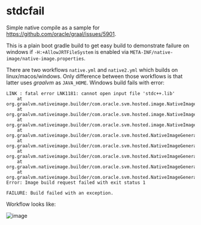 # stdcfail

Simple native compile as a sample for https://github.com/oracle/graal/issues/5901.

This is a plain boot gradle build to get easy build to demonstrate failure on windows if `-H:+AllowJRTFileSystem` is enabled via `META-INF/native-image/native-image.properties`.

There are two workflows `native.yml` and `native2.yml` which builds on linux/macos/windows. Only difference between those workflows is that latter uses _graalvm_ as `JAVA_HOME`. Windows build fails with error:

```
LINK : fatal error LNK1181: cannot open input file 'stdc++.lib'
	at org.graalvm.nativeimage.builder/com.oracle.svm.hosted.image.NativeImageViaCC.handleLinkerFailure(NativeImageViaCC.java:204)
	at org.graalvm.nativeimage.builder/com.oracle.svm.hosted.image.NativeImageViaCC.runLinkerCommand(NativeImageViaCC.java:151)
	at org.graalvm.nativeimage.builder/com.oracle.svm.hosted.image.NativeImageViaCC.write(NativeImageViaCC.java:117)
	at org.graalvm.nativeimage.builder/com.oracle.svm.hosted.NativeImageGenerator.doRun(NativeImageGenerator.java:718)
	at org.graalvm.nativeimage.builder/com.oracle.svm.hosted.NativeImageGenerator.run(NativeImageGenerator.java:535)
	at org.graalvm.nativeimage.builder/com.oracle.svm.hosted.NativeImageGeneratorRunner.buildImage(NativeImageGeneratorRunner.java:403)
	at org.graalvm.nativeimage.builder/com.oracle.svm.hosted.NativeImageGeneratorRunner.build(NativeImageGeneratorRunner.java:580)
	at org.graalvm.nativeimage.builder/com.oracle.svm.hosted.NativeImageGeneratorRunner.main(NativeImageGeneratorRunner.java:128)
Error: Image build request failed with exit status 1

FAILURE: Build failed with an exception.

```

Workflow looks like:

![image](https://user-images.githubusercontent.com/50398/218137566-5639a22e-7443-4299-98c8-8ed1cec1e97f.png)